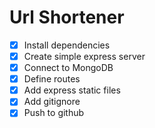 # Url Shortener

- [x] Install dependencies
- [x] Create simple express server
- [x] Connect to MongoDB
- [x] Define routes
- [x] Add express static files
- [x] Add gitignore
- [x] Push to github
